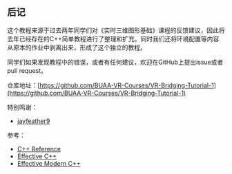 ## 后记

这个教程来源于过去两年同学们对《实时三维图形基础》课程的反馈建议，因此将去年已经存在的C++简单教程进行了整理和扩充。同时我们还将环境配置等内容从原本的作业中剥离出来，形成了这个独立的教程。

同学们如果发现教程中的错误，或者有任何建议，欢迎在GitHub上提出issue或者pull request。

仓库地址：[https://github.com/BUAA-VR-Courses/VR-Bridging-Tutorial-1](https://github.com/BUAA-VR-Courses/VR-Bridging-Tutorial-1)

特别鸣谢：
- [jayfeather9](https://github.com/jayfeather9)

参考：
- [C++ Reference](https://zh.cppreference.com/w/cpp)
- [Effective C++](https://wizardforcel.gitbooks.io/effective-cpp)
- [Effective Modern C++](https://cntransgroup.github.io/EffectiveModernCppChinese/)